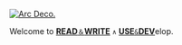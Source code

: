 [![Arc Deco.](https://github.com/Kyriosity/read-write/blob/main/README+/_rsc/_img/AIfree.jpg)](https://github.com/Kyriosity/read-write/blob/main/README+/pencraft/README+/opuses/freestyle/README+/AI-2020s.md) 

Welcome to [**READ**`＆`**WRITE**](https://github.com/Kyriosity/read-write) `∧` [**USE**`&`**DEV**](https://github.com/Kyriosity/use-dev)elop.
